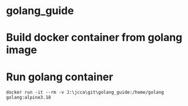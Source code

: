 # golang_guide

# Build docker container from golang image

# Run golang container

```
docker run -it --rm -v J:\jcca\git\golang_guide:/home/golang  golang:alpine3.18
```